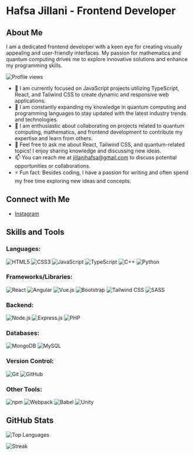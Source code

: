 # Hafsa Jillani - Frontend Developer

## About Me

I am a dedicated frontend developer with a keen eye for creating visually appealing and user-friendly interfaces. My passion for mathematics and quantum computing drives me to explore innovative solutions and enhance my programming skills.

![Profile views](https://komarev.com/ghpvc/?username=hafsajillani&label=Profile%20views&color=0e75b6&style=flat)

- 🔭 I am currently focused on JavaScript projects utilizing TypeScript, React, and Tailwind CSS to create dynamic and responsive web applications.
- 🌱 I am constantly expanding my knowledge in quantum computing and programming languages to stay updated with the latest industry trends and technologies.
- 👯 I am enthusiastic about collaborating on projects related to quantum computing, mathematics, and frontend development to contribute my expertise and learn from others.
- 💬 Feel free to ask me about React, Tailwind CSS, and quantum-related topics! I enjoy sharing knowledge and discussing new ideas.
- 📫 You can reach me at [jillanihafsa@gmail.com](mailto:jillanihafsa@gmail.com) to discuss potential opportunities or collaborations.
- ⚡ Fun fact: Besides coding, I have a passion for writing and often spend my free time exploring new ideas and concepts.

## Connect with Me

- [Instagram](https://instagram.com/hafsa.jillani)

## Skills and Tools

### Languages:

![HTML5](https://img.shields.io/badge/-HTML5-E34F26?style=flat&logo=html5&logoColor=white)
![CSS3](https://img.shields.io/badge/-CSS3-1572B6?style=flat&logo=css3&logoColor=white)
![JavaScript](https://img.shields.io/badge/-JavaScript-F7DF1E?style=flat&logo=javascript&logoColor=black)
![TypeScript](https://img.shields.io/badge/-TypeScript-007ACC?style=flat&logo=typescript&logoColor=white)
![C++](https://img.shields.io/badge/-C++-00599C?style=flat&logo=c%2B%2B&logoColor=white)
![Python](https://img.shields.io/badge/-Python-3776AB?style=flat&logo=python&logoColor=white)

### Frameworks/Libraries:

![React](https://img.shields.io/badge/-React-61DAFB?style=flat&logo=react&logoColor=white)
![Angular](https://img.shields.io/badge/-Angular-DD0031?style=flat&logo=angular&logoColor=white)
![Vue.js](https://img.shields.io/badge/-Vue.js-4FC08D?style=flat&logo=vue.js&logoColor=white)
![Bootstrap](https://img.shields.io/badge/-Bootstrap-563D7C?style=flat&logo=bootstrap&logoColor=white)
![Tailwind CSS](https://img.shields.io/badge/-Tailwind%20CSS-38B2AC?style=flat&logo=tailwind-css&logoColor=white)
![SASS](https://img.shields.io/badge/-SASS-CC6699?style=flat&logo=sass&logoColor=white)

### Backend:

![Node.js](https://img.shields.io/badge/-Node.js-339933?style=flat&logo=node.js&logoColor=white)
![Express.js](https://img.shields.io/badge/-Express.js-000000?style=flat&logo=express&logoColor=white)
![PHP](https://img.shields.io/badge/-PHP-777BB4?style=flat&logo=php&logoColor=white)

### Databases:

![MongoDB](https://img.shields.io/badge/-MongoDB-47A248?style=flat&logo=mongodb&logoColor=white)
![MySQL](https://img.shields.io/badge/-MySQL-4479A1?style=flat&logo=mysql&logoColor=white)

### Version Control:

![Git](https://img.shields.io/badge/-Git-F05032?style=flat&logo=git&logoColor=white)
![GitHub](https://img.shields.io/badge/-GitHub-181717?style=flat&logo=github&logoColor=white)

### Other Tools:

![npm](https://img.shields.io/badge/-npm-CB3837?style=flat&logo=npm&logoColor=white)
![Webpack](https://img.shields.io/badge/-Webpack-8DD6F9?style=flat&logo=webpack&logoColor=black)
![Babel](https://img.shields.io/badge/-Babel-F9DC3E?style=flat&logo=babel&logoColor=black)
![Unity](https://img.shields.io/badge/-Unity-000000?style=flat&logo=unity&logoColor=white)

## GitHub Stats

<div style="display: flex; justify-content: space-between; align-items: center;">
    <img src="https://github-readme-stats.vercel.app/api/top-langs?username=hafsajillani&show_icons=true&locale=en&layout=compact" alt="Top Languages" />
</div>

![Streak](https://github-readme-streak-stats.herokuapp.com/?user=hafsajillani)
